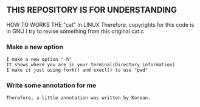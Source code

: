 ## THIS REPOSITORY IS FOR UNDERSTANDING
HOW TO WORKS THE "cat" In LINUX
	Therefore, copyrights for this code is in GNU
	I try to revise something from this original cat.c

### Make a new option
	I make a new option "-h"
	It shows where you are in your terminal(Directory information)
	I make it just using fork() and execl() to use "pwd"

### Write some annotation for me
	Therefore, a little annotation was written by Korean.
